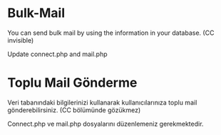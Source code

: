 # Bulk-Mail
You can send bulk mail by using the information in your database. (CC invisible)

Update connect.php and mail.php


# Toplu Mail Gönderme
Veri tabanındaki bilgilerinizi kullanarak kullanıcılarınıza toplu mail gönderebilirsiniz. (CC bölümünde gözükmez)

Connect.php ve mail.php dosyalarını düzenlemeniz gerekmektedir.
